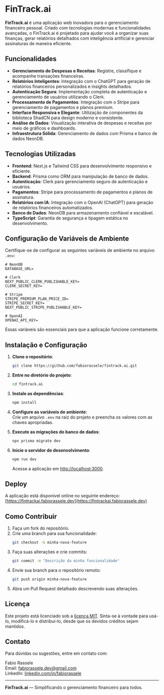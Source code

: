 # FinTrack.ai

**FinTrack.ai** é uma aplicação web inovadora para o gerenciamento financeiro pessoal. Criado com tecnologias modernas e funcionalidades avançadas, o FinTrack.ai é projetado para ajudar você a organizar suas finanças, gerar relatórios detalhados com inteligência artificial e gerenciar assinaturas de maneira eficiente.

## Funcionalidades

- **Gerenciamento de Despesas e Receitas**: Registre, classifique e acompanhe transações financeiras.
- **Relatórios Inteligentes**: Integração com o ChatGPT para geração de relatórios financeiros personalizados e insights detalhados.
- **Autenticação Segura**: Implementação completa de autenticação e gerenciamento de usuários utilizando o Clerk.
- **Processamento de Pagamentos**: Integração com o Stripe para gerenciamento de pagamentos e planos premium.
- **Interface Responsiva e Elegante**: Utilização de componentes da biblioteca ShadCN para design moderno e consistente.
- **Análise de Dados**: Visualização interativa de despesas e receitas por meio de gráficos e dashboards.
- **Infraestrutura Sólida**: Gerenciamento de dados com Prisma e banco de dados NeonDB.

## Tecnologias Utilizadas

- **Frontend**: Next.js e Tailwind CSS para desenvolvimento responsivo e eficiente.
- **Backend**: Prisma como ORM para manipulação de banco de dados.
- **Autenticação**: Clerk para gerenciamento seguro de autenticação e usuários.
- **Pagamentos**: Stripe para processamento de pagamentos e planos de assinatura.
- **Relatórios com IA**: Integração com o OpenAI (ChatGPT) para geração de relatórios financeiros automatizados.
- **Banco de Dados**: NeonDB para armazenamento confiável e escalável.
- **TypeScript**: Garantia de segurança e tipagem estática no desenvolvimento.

## Configuração de Variáveis de Ambiente

Certifique-se de configurar as seguintes variáveis de ambiente no arquivo `.env`:

```plaintext
# NeonDB
DATABASE_URL=

# Clerk
NEXT_PUBLIC_CLERK_PUBLISHABLE_KEY=
CLERK_SECRET_KEY=

# Stripe
STRIPE_PREMIUM_PLAN_PRICE_ID=
STRIPE_SECRET_KEY=
NEXT_PUBLIC_STRIPE_PUBLISHABLE_KEY=

# OpenAI
OPENAI_API_KEY=
```

Essas variáveis são essenciais para que a aplicação funcione corretamente.

## Instalação e Configuração

1. **Clone o repositório**:
   ```bash
   git clone https://github.com/fabiorassele/fintrack.ai.git
   ```

2. **Entre no diretório do projeto**:
   ```bash
   cd fintrack.ai
   ```

3. **Instale as dependências**:
   ```bash
   npm install
   ```

4. **Configure as variáveis de ambiente**:  
   Crie um arquivo `.env` na raiz do projeto e preencha os valores com as chaves apropriadas.

5. **Execute as migrações do banco de dados**:
   ```bash
   npx prisma migrate dev
   ```

6. **Inicie o servidor de desenvolvimento**:
   ```bash
   npm run dev
   ```

   Acesse a aplicação em [http://localhost:3000](http://localhost:3000).

## Deploy

A aplicação está disponível online no seguinte endereço:  
[https://fintrackai.fabiorassele.dev](https://fintrackai.fabiorassele.dev)

## Como Contribuir

1. Faça um fork do repositório.
2. Crie uma branch para sua funcionalidade:
   ```bash
   git checkout -b minha-nova-feature
   ```
3. Faça suas alterações e crie commits:
   ```bash
   git commit -m "Descrição da minha funcionalidade"
   ```
4. Envie sua branch para o repositório remoto:
   ```bash
   git push origin minha-nova-feature
   ```
5. Abra um Pull Request detalhado descrevendo suas alterações.

## Licença

Este projeto está licenciado sob a [licença MIT](LICENSE). Sinta-se à vontade para usá-lo, modificá-lo e distribuí-lo, desde que os devidos créditos sejam mantidos.

## Contato

Para dúvidas ou sugestões, entre em contato com:

Fabio Rassele  
Email: [fabiorassele.dev@gmail.com](mailto:fabiorassele.dev@gmail.com)  
LinkedIn: [linkedin.com/in/fabiorassele](www.linkedin.com/in/fabiorassele)

---

**FinTrack.ai** — Simplificando o gerenciamento financeiro para todos.
